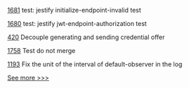 
[1681](https://github.com/hyperledger/cactus/pull/1681) test: jestify initialize-endpoint-invalid test

[1680](https://github.com/hyperledger/cactus/pull/1680) test: jestify jwt-endpoint-authorization test

[420](https://github.com/hyperledger/aries-vcx/pull/420) Decouple generating and sending credential offer

[1758](https://github.com/hyperledger/iroha/pull/1758) Test do not merge

[1193](https://github.com/hyperledger/caliper/pull/1193) Fix the unit of the interval of default-observer in the log


[See more >>>](https://start-here.hyperledger.org/pull-requests)

